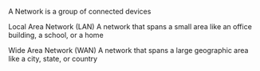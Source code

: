 A Network is a group of connected devices

Local Area Network (LAN)
A network that spans a small area like an office building, a school, or a home

Wide Area Network (WAN)
A network that spans a large geographic area like a city, state, or country
